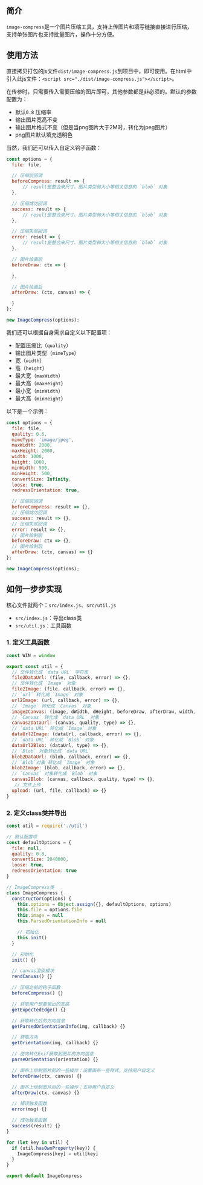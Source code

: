 ## 简介
`image-compress`是一个图片压缩工具，支持上传图片和填写链接直接进行压缩，支持单张图片也支持批量图片，操作十分方便。

## 使用方法
直接拷贝打包的js文件`dist/image-compress.js`到项目中，即可使用。在html中引入此js文件：`<script src="./dist/image-compress.js"></script>`。

在传参时，只需要传入需要压缩的图片即可，其他参数都是非必须的。默认的参数配置为：

- 默认`0.8` 压缩率
- 输出图片宽高不变
- 输出图片格式不变（但是当png图片大于2M时，转化为jpeg图片）
- png图片默认填充透明色

当然，我们还可以传入自定义钩子函数：

```js
const options = {
  file: file,

  // 压缩前回调
  beforeCompress: result => {
      // result是整合来尺寸、图片类型和大小等相关信息的 `blob` 对象
  },

  // 压缩成功回调
  success: result => {
      // result是整合来尺寸、图片类型和大小等相关信息的 `blob` 对象
  },

  // 压缩失败回调
  error: result => {
      // result是整合来尺寸、图片类型和大小等相关信息的 `blob` 对象
  },

  // 图片绘画前
  beforeDraw: ctx => {

  },

  // 图片绘画后
  afterDraw: (ctx, canvas) => {

  }
};

new ImageCompress(options);
```

我们还可以根据自身需求自定义以下配置项：

- 配置压缩比（`quality`）
- 输出图片类型（`mimeType`）
- 宽（`width`）
- 高（`height`）
- 最大宽（`maxWidth`）
- 最大高（`maxHeight`）
- 最小宽（`minWidth`）
- 最大高（`minHeight`）


以下是一个示例：

```js
const options = {
  file: file,
  quality: 0.6,
  mimeType: 'image/jpeg',
  maxWidth: 2000,
  maxHeight: 2000,
  width: 1000,
  height: 1000,
  minWidth: 500,
  minHeight: 500,
  convertSize: Infinity,
  loose: true,
  redressOrientation: true,

  // 压缩前回调
  beforeCompress: result => {},
  // 压缩成功回调
  success: result => {},
  // 压缩失败回调
  error: result => {},
  // 图片绘制前
  beforeDraw: ctx => {},
  // 图片绘制后
  afterDraw: (ctx, canvas) => {}
};

new ImageCompress(options);
```

## 如何一步步实现

核心文件就两个：`src/index.js`、`src/util.js`

- `src/index.js`：导出class类
- `src/util.js`：工具函数

### 1. 定义工具函数
```js
const WIN = window

export const util = {
  // 文件转化成 `data URL` 字符串
  file2DataUrl: (file, callback, error) => {},
  // 文件转化成 `Image` 对象
  file2Image: (file, callback, error) => {},
  // `url` 转化成 `Image` 对象
  url2Image: (url, callback, error) => {},
  // `Image` 转化成 `Canvas` 对象
  image2Canvas: (image, dWidth, dHeight, beforeDraw, afterDraw, width, height) => {},
  // `Canvas` 转化成 `data URL` 对象
  canvas2DataUrl: (canvas, quality, type) => {},
  // `data URL` 转化成 `Image` 对象
  dataUrl2Image: (dataUrl, callback, error) => {},
  // `data URL` 转化成 `Blob` 对象
  dataUrl2Blob: (dataUrl, type) => {},
  // `Blob` 对象转化成 `data URL`
  blob2DataUrl: (blob, callback, error) => {},
  // `Blob`对象 转化成 `Image` 对象
  blob2Image: (blob, callback, error) => {},
  // `Canvas` 对象转化成 `Blob` 对象
  canvas2Blob: (canvas, callback, quality, type) => {},
   // 文件上传
  upload: (url, file, callback) => {}
}
```
### 2. 定义class类并导出

```js
const util = require('./util')

// 默认配置项
const defaultOptions = {
  file: null,
  quality: 0.8,
  convertSize: 2048000,
  loose: true,
  redressOrientation: true
}

// ImageCompress类
class ImageCompress {
  constructor(options) {
    this.options = Object.assign({}, defaultOptions, options)
    this.file = options.file
    this.image = null
    this.ParsedOrientationInfo = null

    // 初始化
    this.init()
  }

  // 初始化
  init() {}

  // canvas渲染模块
  rendCanvas() {}

  // 压缩之前的钩子函数
  beforeCompress() {}

  // 获取用户想要输出的宽高
  getExpectedEdge() {}

  // 获取转化后的方向信息
  getParsedOrientationInfo(img, callback) {}

  // 获取方向
  getOrientation(img, callback) {}

  // 逆向转化Exif获取到图片的方向信息
  parseOrientation(orientation) {}

  // 画布上绘制图片前的一些操作：设置画布一些样式，支持用户自定义
  beforeDraw(ctx, canvas) {}

  // 画布上绘制图片后的一些操作：支持用户自定义
  afterDraw(ctx, canvas) {}

  // 错误触发函数
  error(msg) {}

  // 成功触发函数
  success(result) {}
}

for (let key in util) {
  if (util.hasOwnProperty(key)) {
    ImageCompress[key] = util[key]
  }
}

export default ImageCompress
```